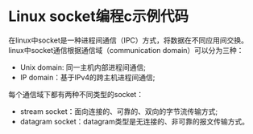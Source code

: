 # Linux socket编程c示例代码
在linux中socket是一种进程间通信（IPC）方式，将数据在不同应用间交换。
linux中socket通信根据通信域（communication domain）可以分为三种：
* Unix domain: 同一主机内部进程间通信;
* IP domain：基于IPv4的跨主机进程间通信;

每个通信域下都有两种不同类型的socket：
* stream socket：面向连接的、可靠的、双向的字节流传输方式;
* datagram socket：datagram类型是无连接的、非可靠的报文传输方式。

